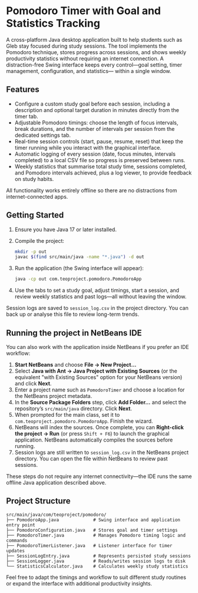 # Pomodoro Timer with Goal and Statistics Tracking


A cross-platform Java desktop application built to help students such as Gleb stay focused during
study sessions. The tool implements the Pomodoro technique, stores progress across sessions, and
shows weekly productivity statistics without requiring an internet connection. A distraction-free
Swing interface keeps every control—goal setting, timer management, configuration, and statistics—
within a single window.


## Features

- Configure a custom study goal before each session, including a description and optional target
  duration in minutes directly from the timer tab.
- Adjustable Pomodoro timings: choose the length of focus intervals, break durations, and the number
  of intervals per session from the dedicated settings tab.
- Real-time session controls (start, pause, resume, reset) that keep the timer running while you
  interact with the graphical interface.
- Automatic logging of every session (date, focus minutes, intervals completed) to a local CSV file
  so progress is preserved between runs.
- Weekly statistics that summarise total study time, sessions completed, and Pomodoro intervals
  achieved, plus a log viewer, to provide feedback on study habits.

All functionality works entirely offline so there are no distractions from internet-connected apps.

## Getting Started

1. Ensure you have Java 17 or later installed.
2. Compile the project:

   ```bash
   mkdir -p out
   javac $(find src/main/java -name "*.java") -d out
   ```

3. Run the application (the Swing interface will appear):

   ```bash
   java -cp out com.teoproject.pomodoro.PomodoroApp
   ```

4. Use the tabs to set a study goal, adjust timings, start a session, and review weekly statistics
   and past logs—all without leaving the window.

Session logs are saved to `session_log.csv` in the project directory. You can back up or analyse this
file to review long-term trends.

## Running the project in NetBeans IDE

You can also work with the application inside NetBeans if you prefer an IDE workflow:

1. **Start NetBeans** and choose **File → New Project…**
2. Select **Java with Ant → Java Project with Existing Sources** (or the equivalent "with Existing Sources" option for your NetBeans version) and click **Next**.
3. Enter a project name such as `PomodoroTimer` and choose a location for the NetBeans project metadata.
4. In the **Source Package Folders** step, click **Add Folder…** and select the repository’s `src/main/java` directory. Click **Next**.
5. When prompted for the main class, set it to `com.teoproject.pomodoro.PomodoroApp`. Finish the wizard.
6. NetBeans will index the sources. Once complete, you can **Right-click the project → Run** (or press `Shift + F6`) to launch the graphical application. NetBeans automatically compiles the sources before running.
7. Session logs are still written to `session_log.csv` in the NetBeans project directory. You can open the file within NetBeans to review past sessions.

These steps do not require any internet connectivity—the IDE runs the same offline Java application described above.

## Project Structure

```
src/main/java/com/teoproject/pomodoro/
├── PomodoroApp.java             # Swing interface and application entry point
├── PomodoroConfiguration.java   # Stores goal and timer settings
├── PomodoroTimer.java           # Manages Pomodoro timing logic and commands
├── PomodoroTimerListener.java   # Listener interface for timer updates
├── SessionLogEntry.java         # Represents persisted study sessions
├── SessionLogger.java           # Reads/writes session logs to disk
└── StatisticsCalculator.java    # Calculates weekly study statistics
```

Feel free to adapt the timings and workflow to suit different study routines or expand the interface
with additional productivity insights.
